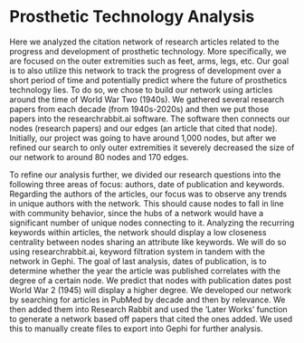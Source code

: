 # Prosthetic Technology Analysis

Here we analyzed the citation network of research articles related to the progress and development of prosthetic technology. More specifically, we are focused on the outer extremities such as feet, arms, legs, etc. Our goal is to also utilize this network to track the progress of development over a short period of time and potentially predict where the future of prosthetics technology lies. To do so, we chose to build our network using articles around the time of World War Two (1940s). We gathered several research papers from each decade (from 1940s-2020s) and then we put those papers into the researchrabbit.ai software. The software then connects our nodes (research papers) and our edges (an article that cited that node). Initially, our project was going to have around 1,000 nodes, but after we refined our search to only outer extremities it severely decreased the size of our network to around 80 nodes and 170 edges.

To refine our analysis further, we divided our research questions into the following three areas of focus: authors, date of publication and keywords. Regarding the authors of the articles, our focus was to observe any trends in unique authors with the network. This should cause nodes to fall in line with community behavior, since the hubs of a network would have a significant number of unique nodes connecting to it. Analyzing the recurring keywords within articles, the network should display a low closeness centrality between nodes sharing an attribute like keywords. We will do so using researchrabbit.ai, keyword filtration system in tandem with the network in Gephi. The goal of last analysis, dates of publication, is to determine whether the year the article was published correlates with the degree of a certain node. We predict that nodes with publication dates post World War 2 (1945) will display a higher degree. We developed our network by searching for articles in PubMed by decade and then by relevance. We then added them into Research Rabbit and used the ‘Later Works’ function to generate a network based off papers that cited the ones added. We used this to manually create files to export into Gephi for further analysis.
